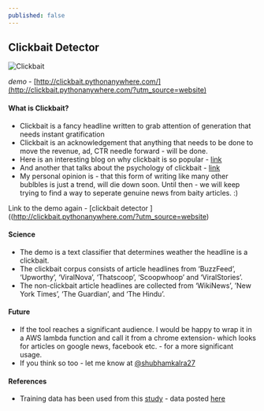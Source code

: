 ```yaml
---
published: false
---
```

## Clickbait Detector


![Clickbait]({{site.baseurl}}//images/retire-on-200-a-month-headline.jpg)

*demo* - [http://clickbait.pythonanywhere.com/](http://clickbait.pythonanywhere.com/?utm_source=website)   

#### What is Clickbait?
* Clickbait is a fancy headline written to grab attention of generation that needs instant gratification
* Clickbait is an acknowledgement that anything that needs to be done to move the revenue, ad, CTR needle forward - will be done. 
* Here is an interesting blog on why clickbait is so popular - [link](https://blog.kissmetrics.com/why-clickbait-works/)
* And another that talks about the psychology of clickbait - [link](https://www.wired.com/2015/12/psychology-of-clickbait/)
* My personal opinion is - that this form of writing like many other bublbles is just a trend, will die down  soon. Until then - we will keep trying to find a way to seperate genuine news from baity articles. :) 

Link to the demo again - [clickbait detector ]((http://clickbait.pythonanywhere.com/?utm_source=website)

#### Science
* The demo is a text classifier that determines weather the headline is a clickbait. 
* The clickbait corpus consists of article headlines from ‘BuzzFeed’, ‘Upworthy’, ‘ViralNova’, ‘Thatscoop’, ‘Scoopwhoop’ and ‘ViralStories’. 
* The non-clickbait article headlines are collected from ‘WikiNews’, ’New York Times’, ‘The Guardian’, and ‘The Hindu’.



#### Future  
* If the tool reaches a significant audience. I would be happy to wrap it in a AWS lambda function and call it from a chrome extension- which looks for articles on google news, facebook etc. - for a more significant usage. 
* If you think so too - let me know at [@shubhamkalra27](https://twitter.com/shubhamkalra27) 

#### References
* Training data has been used from this [study](http://cse.iitkgp.ac.in/~abhijnan/papers/chakraborty_clickbait_asonam16.pdf) - data posted [here](https://github.com/bhargaviparanjape/clickbait/tree/master/dataset)